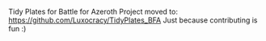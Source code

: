 Tidy Plates for Battle for Azeroth
Project moved to: https://github.com/Luxocracy/TidyPlates_BFA
Just because contributing is fun :)
